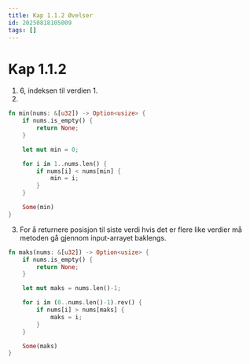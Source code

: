 ```yaml
---
title: Kap 1.1.2 Øvelser
id: 20250818105009
tags: []
---
```


# Kap 1.1.2
1. 6, indeksen til verdien 1.
2. 
```rust
fn min(nums: &[u32]) -> Option<usize> {
    if nums.is_empty() {
        return None;
    }

    let mut min = 0;

    for i in 1..nums.len() {
        if nums[i] < nums[min] {
            min = i;
        }
    }

    Some(min)
}
```

3. For å returnere posisjon til siste verdi hvis det er flere like verdier må metoden gå gjennom input-arrayet baklengs.
```rust
fn maks(nums: &[u32]) -> Option<usize> {
    if nums.is_empty() {
        return None;
    }

    let mut maks = nums.len()-1;

    for i in (0..nums.len()-1).rev() {
        if nums[i] > nums[maks] {
            maks = i;
        }
    }

    Some(maks)
}
```